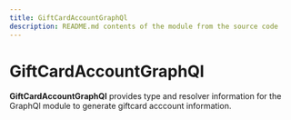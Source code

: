 ```yaml
---
title: GiftCardAccountGraphQl
description: README.md contents of the module from the source code
---
```


# GiftCardAccountGraphQl

**GiftCardAccountGraphQl** provides type and resolver information for the GraphQl module
to generate giftcard acccount information.
